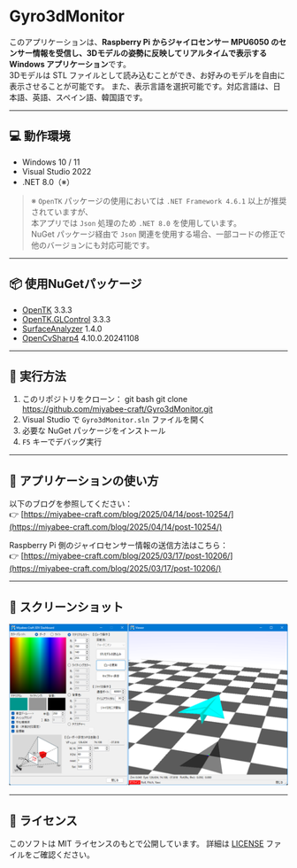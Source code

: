 # Gyro3dMonitor

このアプリケーションは、**Raspberry Pi からジャイロセンサー MPU6050 のセンサー情報を受信し、3Dモデルの姿勢に反映してリアルタイムで表示する Windows アプリケーション**です。  
3Dモデルは STL ファイルとして読み込むことができ、お好みのモデルを自由に表示させることが可能です。
また、表示言語を選択可能です。対応言語は、日本語、英語、スペイン語、韓国語です。

---

## 💻 動作環境

- Windows 10 / 11
- Visual Studio 2022
- .NET 8.0（※）

> ※ `OpenTK` パッケージの使用においては `.NET Framework 4.6.1` 以上が推奨されていますが、  
> 本アプリでは `Json` 処理のため `.NET 8.0` を使用しています。  
> NuGet パッケージ経由で `Json` 関連を使用する場合、一部コードの修正で他のバージョンにも対応可能です。

---

## 📦 使用NuGetパッケージ

- [OpenTK](https://www.nuget.org/packages/OpenTK) 3.3.3  
- [OpenTK.GLControl](https://www.nuget.org/packages/OpenTK.GLControl) 3.3.3  
- [SurfaceAnalyzer](https://www.nuget.org/packages/SurfaceAnalyzer) 1.4.0  
- [OpenCvSharp4](https://www.nuget.org/packages/OpenCvSharp4) 4.10.0.20241108  

---

## 🚀 実行方法

1. このリポジトリをクローン：
   git bash
   git clone https://github.com/miyabee-craft/Gyro3dMonitor.git
2. Visual Studio で `Gyro3dMonitor.sln` ファイルを開く  
3. 必要な NuGet パッケージをインストール  
4. `F5` キーでデバッグ実行  

---

## 🧭 アプリケーションの使い方

以下のブログを参照してください：  
👉 [https://miyabee-craft.com/blog/2025/04/14/post-10254/](https://miyabee-craft.com/blog/2025/04/14/post-10254/)

Raspberry Pi 側のジャイロセンサー情報の送信方法はこちら：  
👉 [https://miyabee-craft.com/blog/2025/03/17/post-10206/](https://miyabee-craft.com/blog/2025/03/17/post-10206/)

---

## 📸 スクリーンショット

![アプリ画面](./screenshots/sample.png)

---

## 📄 ライセンス

このソフトは MIT ライセンスのもとで公開しています。
詳細は [LICENSE](./LICENSE.txt) ファイルをご確認ください。
